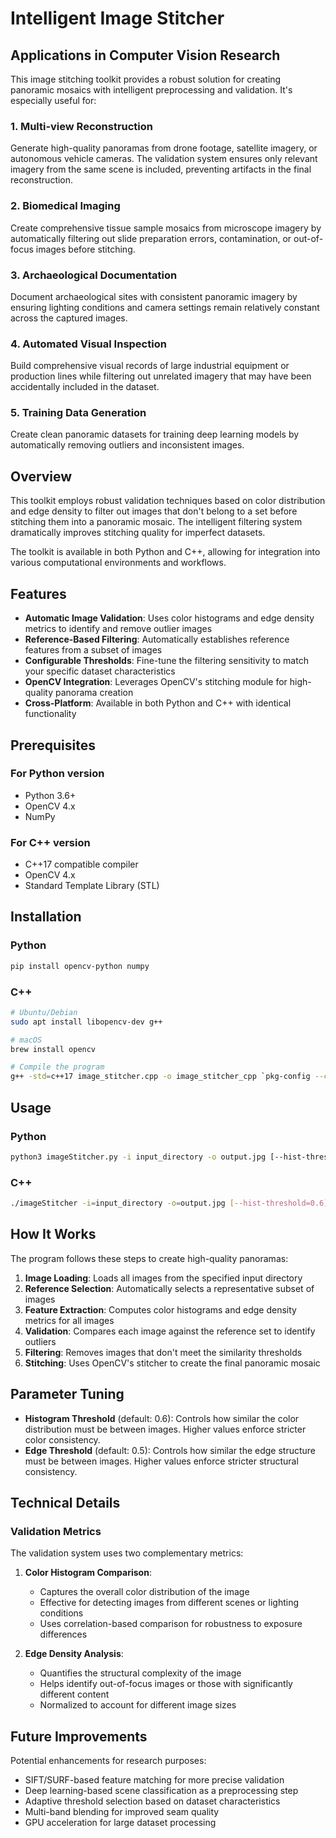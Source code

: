 # Intelligent Image Stitcher

## Applications in Computer Vision Research

This image stitching toolkit provides a robust solution for creating panoramic mosaics with intelligent preprocessing and validation. It's especially useful for:

### 1. Multi-view Reconstruction
Generate high-quality panoramas from drone footage, satellite imagery, or autonomous vehicle cameras. The validation system ensures only relevant imagery from the same scene is included, preventing artifacts in the final reconstruction.

### 2. Biomedical Imaging
Create comprehensive tissue sample mosaics from microscope imagery by automatically filtering out slide preparation errors, contamination, or out-of-focus images before stitching.

### 3. Archaeological Documentation
Document archaeological sites with consistent panoramic imagery by ensuring lighting conditions and camera settings remain relatively constant across the captured images.

### 4. Automated Visual Inspection
Build comprehensive visual records of large industrial equipment or production lines while filtering out unrelated imagery that may have been accidentally included in the dataset.

### 5. Training Data Generation
Create clean panoramic datasets for training deep learning models by automatically removing outliers and inconsistent images.

## Overview

This toolkit employs robust validation techniques based on color distribution and edge density to filter out images that don't belong to a set before stitching them into a panoramic mosaic. The intelligent filtering system dramatically improves stitching quality for imperfect datasets.

The toolkit is available in both Python and C++, allowing for integration into various computational environments and workflows.

## Features

- **Automatic Image Validation**: Uses color histograms and edge density metrics to identify and remove outlier images
- **Reference-Based Filtering**: Automatically establishes reference features from a subset of images
- **Configurable Thresholds**: Fine-tune the filtering sensitivity to match your specific dataset characteristics
- **OpenCV Integration**: Leverages OpenCV's stitching module for high-quality panorama creation
- **Cross-Platform**: Available in both Python and C++ with identical functionality

## Prerequisites

### For Python version
- Python 3.6+
- OpenCV 4.x
- NumPy

### For C++ version
- C++17 compatible compiler
- OpenCV 4.x
- Standard Template Library (STL)

## Installation

### Python
```bash
pip install opencv-python numpy
```

### C++
```bash
# Ubuntu/Debian
sudo apt install libopencv-dev g++

# macOS
brew install opencv

# Compile the program
g++ -std=c++17 image_stitcher.cpp -o image_stitcher_cpp `pkg-config --cflags --libs opencv4`
```

## Usage

### Python
```bash
python3 imageStitcher.py -i input_directory -o output.jpg [--hist-threshold 0.6] [--edge-threshold 0.5]
```

### C++
```bash
./imageStitcher -i=input_directory -o=output.jpg [--hist-threshold=0.6] [--edge-threshold=0.5]
```

## How It Works

The program follows these steps to create high-quality panoramas:

1. **Image Loading**: Loads all images from the specified input directory
2. **Reference Selection**: Automatically selects a representative subset of images
3. **Feature Extraction**: Computes color histograms and edge density metrics for all images
4. **Validation**: Compares each image against the reference set to identify outliers
5. **Filtering**: Removes images that don't meet the similarity thresholds
6. **Stitching**: Uses OpenCV's stitcher to create the final panoramic mosaic

## Parameter Tuning

- **Histogram Threshold** (default: 0.6): Controls how similar the color distribution must be between images. Higher values enforce stricter color consistency.
- **Edge Threshold** (default: 0.5): Controls how similar the edge structure must be between images. Higher values enforce stricter structural consistency.

## Technical Details

### Validation Metrics

The validation system uses two complementary metrics:

1. **Color Histogram Comparison**: 
   - Captures the overall color distribution of the image
   - Effective for detecting images from different scenes or lighting conditions
   - Uses correlation-based comparison for robustness to exposure differences

2. **Edge Density Analysis**:
   - Quantifies the structural complexity of the image
   - Helps identify out-of-focus images or those with significantly different content
   - Normalized to account for different image sizes

## Future Improvements

Potential enhancements for research purposes:

- SIFT/SURF-based feature matching for more precise validation
- Deep learning-based scene classification as a preprocessing step
- Adaptive threshold selection based on dataset characteristics
- Multi-band blending for improved seam quality
- GPU acceleration for large dataset processing

